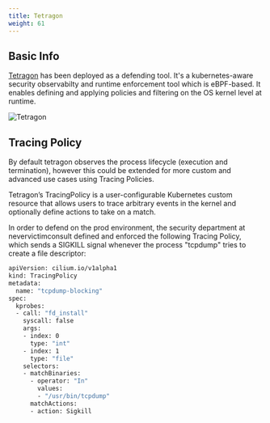 ```yaml
---
title: Tetragon
weight: 61
---
```


## Basic Info

[Tetragon](https://tetragon.io/) has been deployed as a defending tool. It's a kubernetes-aware security observabilty and runtime enforcement tool which is eBPF-based. It enables defining and applying policies and filtering on the OS kernel level at runtime.

![Tetragon](https://tetragon.io/images/diagram-illustration.png)

## Tracing Policy

By default tetragon observes the process lifecycle (execution and termination), however this could be extended for more custom and advanced use cases using Tracing Policies.

Tetragon’s TracingPolicy is a user-configurable Kubernetes custom resource that allows users to trace arbitrary events in the kernel and optionally define actions to take on a match.

In order to defend on the prod environment, the security department at nevervictimconsult defined and enforced the following Tracing Policy, which sends a SIGKILL signal whenever the process "tcpdump" tries to create a file descriptor:

```bash
apiVersion: cilium.io/v1alpha1
kind: TracingPolicy
metadata:
  name: "tcpdump-blocking"
spec:
  kprobes:
  - call: "fd_install"
    syscall: false
    args:
    - index: 0
      type: "int"
    - index: 1
      type: "file"
    selectors:
    - matchBinaries:
      - operator: "In"
        values:
        - "/usr/bin/tcpdump"
      matchActions:
      - action: Sigkill
```
